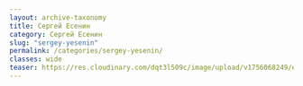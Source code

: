 ```yaml
---
layout: archive-taxonomy
title: Сергей Есенин
category: Сергей Есенин
slug: "sergey-yesenin"
permalink: /categories/sergey-yesenin/
classes: wide
teaser: https://res.cloudinary.com/dqt3l509c/image/upload/v1756068249/esenin_moscow_1922_cgr0la.jpg
---
```


